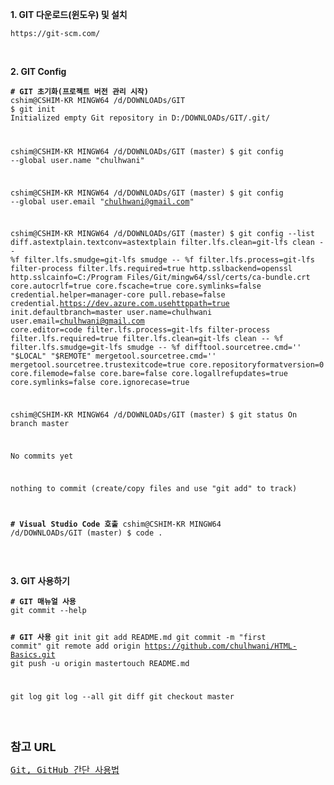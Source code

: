 <strong>1. GIT 다운로드(윈도우) 및 설치</strong>
<pre class="highlight"><code>https://git-scm.com/
</code></pre>
<p>&nbsp;</p>
<strong>2. GIT Config</strong>
<div class="language-plaintext highlighter-rouge">
<div class="highlight">
<pre class="highlight"><code><b># GIT 초기화(프로젝트 버전 관리 시작)</b>
cshim@CSHIM-KR MINGW64 /d/DOWNLOADs/GIT
$ git init
Initialized empty Git repository in D:/DOWNLOADs/GIT/.git/<br>

cshim@CSHIM-KR MINGW64 /d/DOWNLOADs/GIT (master)
$ git config --global user.name "chulhwani"

cshim@CSHIM-KR MINGW64 /d/DOWNLOADs/GIT (master)
$ git config --global user.email "chulhwani@gmail.com"

cshim@CSHIM-KR MINGW64 /d/DOWNLOADs/GIT (master)
$ git config --list
diff.astextplain.textconv=astextplain
filter.lfs.clean=git-lfs clean -- %f
filter.lfs.smudge=git-lfs smudge -- %f
filter.lfs.process=git-lfs filter-process
filter.lfs.required=true
http.sslbackend=openssl
http.sslcainfo=C:/Program Files/Git/mingw64/ssl/certs/ca-bundle.crt
core.autocrlf=true
core.fscache=true
core.symlinks=false
credential.helper=manager-core
pull.rebase=false
credential.https://dev.azure.com.usehttppath=true
init.defaultbranch=master
user.name=chulhwani
user.email=chulhwani@gmail.com
core.editor=code
filter.lfs.process=git-lfs filter-process
filter.lfs.required=true
filter.lfs.clean=git-lfs clean -- %f
filter.lfs.smudge=git-lfs smudge -- %f
difftool.sourcetree.cmd='' "$LOCAL" "$REMOTE"
mergetool.sourcetree.cmd=''
mergetool.sourcetree.trustexitcode=true
core.repositoryformatversion=0
core.filemode=false
core.bare=false
core.logallrefupdates=true
core.symlinks=false
core.ignorecase=true

cshim@CSHIM-KR MINGW64 /d/DOWNLOADs/GIT (master)
$ git status
On branch master

No commits yet

nothing to commit (create/copy files and use "git add" to track)

<b># Visual Studio Code 호출</b>
cshim@CSHIM-KR MINGW64 /d/DOWNLOADs/GIT (master)
$ code .
</code></pre>
</div>
</div>
<p>&nbsp;</p>
<strong>3. GIT 사용하기</strong>
<div class="language-plaintext highlighter-rouge">
<div class="highlight">
<pre class="highlight"><code><b># GIT 매뉴얼 사용</b>
git commit --help

<b># GIT 사용</b>
git init
git add README.md
git commit -m "first commit"
git remote add origin https://github.com/chulhwani/HTML-Basics.git
git push -u origin mastertouch README.md

git log
git log --all
git diff
git checkout master
</code></pre>
</div>
</div>
<p>&nbsp;</p>
<strong><font size="4">참고 URL</font></strong>
<pre class="highlight">
<a href="https://www.a-mean-blog.com/ko/blog/MEAN-Stack/%EA%B0%9C%EB%B0%9C-%ED%99%98%EA%B2%BD-%EA%B5%AC%EC%B6%95/Git-GitHub-%EA%B0%84%EB%8B%A8-%EC%82%AC%EC%9A%A9%EB%B2%95" target="_blank">Git, GitHub 간단 사용법</a>
</pre>
